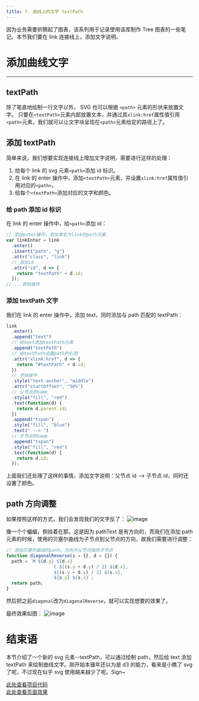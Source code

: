 ```yaml
---
title: 7. 曲线上的文字 textPath
---
```


因为业务需要折腾起了图表，该系列用于记录使用该库制作 Tree 图表的一些笔记。本节我们要在 link 连接线上，添加文字说明。

<!--more-->

# 添加曲线文字

---

## textPath

除了笔直地绘制一行文字以外， SVG 也可以根据 `<path>` 元素的形状来放置文字。 只要在`<textPath>`元素内部放置文本，并通过其`xlink:href`属性值引用`<path>`元素，我们就可以让文字块呈现在`<path>`元素给定的路径上了。

## 添加 textPath

简单来说，我们想要实现连接线上增加文字说明，需要进行这样的处理：

1. 给每个 link 的 svg 元素`<path>`添加 id 标识。
2. 在 link 的 enter 操作中，添加`<textPath>`元素，并设置`xlink:href`属性值引用对应的`<path>`。
3. 给每个`<textPath>`添加对应的文字和颜色。

### 给 path 添加 id 标识

在 link 的 enter 操作中，给`<path>`添加 id：

```js
// 添加enter操作，添加类名为link的path元素
var linkEnter = link
  .enter()
  .insert("path", "g")
  .attr("class", "link")
  // 添加id
  .attr("id", d => {
    return "textPath" + d.id;
  });
// ...其他操作
```

### 添加 textPath 文字

我们在 link 的 enter 操作中，添加 text，同时添加与 path 匹配的 textPath：

```js
link
  .enter()
  .append("text")
  // 给text添加textPath元素
  .append("textPath")
  // 给textPath设置path的引用
  .attr("xlink:href", d => {
    return "#textPath" + d.id;
  })
  // 字体居中
  .style("text-anchor", "middle")
  .attr("startOffset", "50%")
  // 父节点的name
  .style("fill", "red")
  .text(function(d) {
    return d.parent.id;
  })
  .append("tspan")
  .style("fill", "blue")
  .text(" --> ")
  // 子节点的name
  .append("tspan")
  .style("fill", "red")
  .text(function(d) {
    return d.id;
  });
```

上面我们还处理了这样的事情，添加文字说明：父节点 id --> 子节点 id，同时还设置了颜色。

## path 方向调整

如果按照这样的方式，我们会发现我们的文字反了：
![image](https://github-imglib-1255459943.cos.ap-chengdu.myqcloud.com/1513586990%281%29.png)

像一个个蝙蝠，倒挂着在那。这是因为 pathText 是有方向的，而我们在添加 path 元素的时候，使用的贝塞尔曲线为子节点到父节点的方向，故我们需要进行调整：

```js
// 添加贝塞尔曲线的path，方向为父节点指向子节点
function diagonalReverse(s = {}, d = {}) {
  path = `M ${d.y} ${d.x}
                  C ${(s.y + d.y) / 2} ${d.x},
                  ${(s.y + d.y) / 2} ${s.x},
                  ${s.y} ${s.x}`;
  return path;
}
```

然后把之前`diagonal`改为`diagonalReverse`，就可以实现想要的效果了。

最终效果如图：
![image](https://github-imglib-1255459943.cos.ap-chengdu.myqcloud.com/1513586680%281%29.png)

# 结束语

本节介绍了一个新的 svg 元素--textPath，可以通过绘制 path，然后给 text 添加 textPath 来绘制曲线文字。刚开始本骚年还以为是 d3 的能力，看来是小瞧了 svg 了呢，不过现在似乎 svg 使用越来越少了呢。Sign~  

[此处查看项目代码](https://github.com/godbasin/godbasin.github.io/tree/blog-codes/d3-tree-notes/7-text-path)  
[此处查看页面效果](http://d3.godbasin.com/7-text-path/index.html)  

